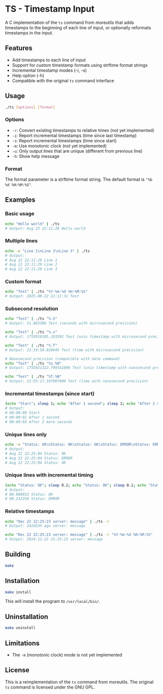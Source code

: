# TS - Timestamp Input

A C implementation of the `ts` command from moreutils that adds
timestamps to the beginning of each line of input, or optionally
reformats timestamps in the input.

## Features

- Add timestamps to each line of input
- Support for custom timestamp formats using strftime format strings
- Incremental timestamp modes (-i, -s)
- Help option (-h)
- Compatible with the original `ts` command interface

## Usage

```bash
./ts [options] [format]
```

### Options

- `-r`: Convert existing timestamps to relative times (not yet implemented)
- `-i`: Report incremental timestamps (time since last timestamp)
- `-s`: Report incremental timestamps (time since start)
- `-m`: Use monotonic clock (not yet implemented)
- `-u`: Only output lines that are unique (different from previous line)
- `-h`: Show help message

### Format

The format parameter is a strftime format string. The default format is `"%b %d %H:%M:%S"`.

## Examples

### Basic usage
```bash
echo "Hello world" | ./ts
# Output: Aug 22 22:11:28 Hello world
```

### Multiple lines
```bash
echo -e "Line 1\nLine 2\nLine 3" | ./ts
# Output:
# Aug 22 22:11:29 Line 1
# Aug 22 22:11:29 Line 2
# Aug 22 22:11:29 Line 3
```

### Custom format
```bash
echo "Test" | ./ts "%Y-%m-%d %H:%M:%S"
# Output: 2025-08-22 22:11:31 Test
```

### Subsecond resolution
```bash
echo "Test" | ./ts "%.S"
# Output: 51.065386 Test (seconds with microsecond precision)

echo "Test" | ./ts "%.s"
# Output: 1755919195.193392 Test (unix timestamp with microsecond precision)

echo "Test" | ./ts "%.T"
# Output: 22:19:59.020945 Test (time with microsecond precision)

# Nanosecond precision (compatible with date command)
echo "Test" | ./ts "%s.%N"
# Output: 1755921322.799541000 Test (unix timestamp with nanosecond precision)

echo "Test" | ./ts "%T.%N"
# Output: 22:55:17.107087000 Test (time with nanosecond precision)
```

### Incremental timestamps (since start)
```bash
(echo "Start"; sleep 1; echo "After 1 second"; sleep 2; echo "After 2 more seconds") | ./ts -s
# Output:
# 00:00:00 Start
# 00:00:01 After 1 second
# 00:00:03 After 2 more seconds
```

### Unique lines only
```bash
echo -e "Status: OK\nStatus: OK\nStatus: OK\nStatus: ERROR\nStatus: ERROR\nStatus: OK" | ./ts -u
# Output:
# Aug 22 22:25:04 Status: OK
# Aug 22 22:25:04 Status: ERROR
# Aug 22 22:25:04 Status: OK
```

### Unique lines with incremental timing
```bash
(echo "Status: OK"; sleep 0.1; echo "Status: OK"; sleep 0.1; echo "Status: ERROR") | ./ts -u -s "%.S"
# Output:
# 00.000013 Status: OK
# 00.212358 Status: ERROR
```

### Relative timestamps
```bash
echo "Dec 22 22:25:23 server: message" | ./ts -r
# Output: 242d23h ago server: message

echo "Dec 22 22:25:23 server: message" | ./ts -r "%Y-%m-%d %H:%M:%S"
# Output: 2024-12-22 22:25:23 server: message
```

## Building

```bash
make
```

## Installation

```bash
make install
```

This will install the program to `/usr/local/bin/`.

## Uninstallation

```bash
make uninstall
```

## Limitations

- The `-m` (monotonic clock) mode is not yet implemented

## License

This is a reimplementation of the `ts` command from moreutils. The original `ts` command is licensed under the GNU GPL.
